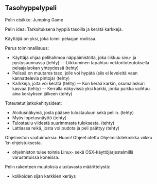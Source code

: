 ## Tasohyppelypeli 

Pelin otsikko: Jumping Game

Pelin idea: Tarkoituksena hyppiä tasoilla ja kerätä karkkeja.

Käyttäjiä on yksi, joka toimii pelaajan roolissa.

Perus toiminnallisuus:
- Käyttäjä ohjaa pelihahmoa näppäimistöltä, joka liikkuu sivu- ja pystysuunnassa (tehty)
-- Liikkuminen tapahtuu vektoritoteutuksella pelaajaluokan yhteydessä (tehty)
- Pelissä on muutama taso, jolle voi hypätä (siis ei leveleitä vaan kannattelevia pintoja) (tehty)
- Karkkeja, joita voi kerätä (tehty)
-- Kun kerää karkin, osumalaskuri kasvaa (tehty)
-- Kerralla näkyvissä yksi karkki, jonka paikka vaihtuu aina keräyksen jälkeen (tehty)

Toteutetut jatkokehitysideat:
- Aloitusnäkymä, josta pääsee tulostauluun sekä peliin. (tehty)
- Myös lopetusnäyttö (tehty)
- Tulostaulu viidestä suurimmasta tuloksesta. (tehty)
- Lattiassa reikä, josta voi pudota ja peli päättyy (tehty)

Ohjelmiston vaatuimuksia:
Huom! Ohjeet otettu Ohjelmistotekniikka viikko 1:n ohjeistuksesta.
- ohjelmiston tulee toimia Linux- sekä OSX-käyttöjärjestelmillä varustetuissa koneissa.

Pelin rakenteen muutoksia alustavasta määrittelystä:
- kolikoiden sijan karkkien keräys


